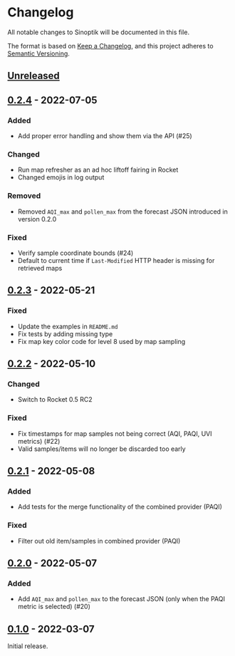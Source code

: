 # Changelog

All notable changes to Sinoptik will be documented in this file.

The format is based on [Keep a Changelog](https://keepachangelog.com/en/1.0.0/),
and this project adheres to [Semantic Versioning](https://semver.org/spec/v2.0.0.html).

## [Unreleased]

## [0.2.4] - 2022-07-05

### Added

* Add proper error handling and show them via the API (#25)

### Changed

* Run map refresher as an ad hoc liftoff fairing in Rocket
* Changed emojis in log output

### Removed

* Removed `AQI_max` and `pollen_max` from the forecast JSON introduced in
  version 0.2.0

### Fixed

* Verify sample coordinate bounds (#24)
* Default to current time if `Last-Modified` HTTP header is missing for
  retrieved maps

## [0.2.3] - 2022-05-21

### Fixed

* Update the examples in `README.md`
* Fix tests by adding missing type
* Fix map key color code for level 8 used by map sampling

## [0.2.2] - 2022-05-10

### Changed

* Switch to Rocket 0.5 RC2

### Fixed

* Fix timestamps for map samples not being correct (AQI, PAQI, UVI metrics) (#22)
* Valid samples/items will no longer be discarded too early

## [0.2.1] - 2022-05-08

### Added

* Add tests for the merge functionality of the combined provider (PAQI)

### Fixed

* Filter out old item/samples in combined provider (PAQI)

## [0.2.0] - 2022-05-07

### Added

* Add `AQI_max` and `pollen_max` to the forecast JSON (only when the PAQI
  metric is selected) (#20)

## [0.1.0] - 2022-03-07

Initial release.

[Unreleased]: https://git.luon.net/paul/sinoptik/compare/v0.2.4...HEAD
[0.2.4]: https://git.luon.net/paul/sinoptik/compare/v0.2.3...v0.2.4
[0.2.3]: https://git.luon.net/paul/sinoptik/compare/v0.2.2...v0.2.3
[0.2.2]: https://git.luon.net/paul/sinoptik/compare/v0.2.1...v0.2.2
[0.2.1]: https://git.luon.net/paul/sinoptik/compare/v0.2.0...v0.2.1
[0.2.0]: https://git.luon.net/paul/sinoptik/compare/v0.1.0...v0.2.0
[0.1.0]: https://git.luon.net/paul/sinoptik/commits/tag/v0.1.0
